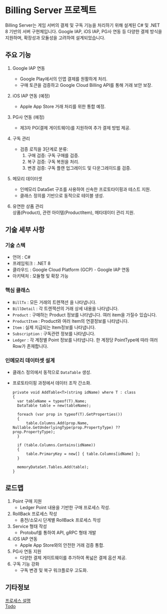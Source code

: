 # Billing Server 프로젝트

Billing Server는 게임 서버의 결제 및 구독 기능을 처리하기 위해 설계된 C# 및 .NET 8 기반의 서버 구현체입니다. Google IAP, iOS IAP, PG사 연동 등 다양한 결제 방식을 지원하며, 확장성과 모듈성을 고려하여 설계되었습니다.

## 주요 기능

1. Google IAP 연동
   - Google Play에서의 인앱 결제를 원활하게 처리.
   - 구매 토큰을 검증하고 Google Cloud Billing API를 통해 거래 보안 보장.
2. iOS IAP 연동 (예정)
   - Apple App Store 거래 처리를 위한 통합 예정.
3. PG사 연동 (예정)

   - 제3자 PG(결제 게이트웨이)를 지원하여 추가 결제 방법 제공.

4. 구독 관리

   - 검증 로직을 3단계로 분류:
     1. 구매 검증: 구독 구매를 검증.
     2. 복구 검증: 구독 복원을 처리.
     3. 변경 검증: 구독 플랜 업그레이드 및 다운그레이드를 검증.

5. 메모리 데이터셋

   - 인메모리 DataSet 구조를 사용하여 신속한 프로토타이핑과 테스트 지원.
   - 클래스 정의를 기반으로 동적으로 테이블 생성.

6. 유연한 상품 관리  
   상품(Product), 관련 아이템(ProductItem), 메타데이터 관리 지원.

## 기술 세부 사항

### 기술 스텍

- 언어 : C#
- 프레임워크 : .NET 8
- 클라우드 : Google Cloud Platform (GCP) - Google IAP 연동
- 아키텍처 : 모듈형 및 확장 가능

### 핵심 클래스

- `BillTx` : 모든 거래의 트렌잭션 을 나타냅니다.
- `BillDetail` : 각 트렌잭션의 거래 상세 내용을 나타냅니다.
- `Product` : 구매하는 Product 정보를 나타냅니다. 여러 item을 가질수 있습니다.
- `ProductItem` : Product와 여러 Item의 연결정보를 나타냅니다.
- `Item` : 실제 지급되는 Item정보를 나타냅니다.
- `Subscription` : 구독관련 정보를 나타냅니다.
- `Ledger` : 각 계정별 Point 정보를 나타냅니다. 한 계정당 PointType에 따라 여러 Row가 존재합니다.

### 인메모리 데이터셋 설계

- 클래스 정의에서 동적으로 `DataTable` 생성.
- 프로토타이핑 과정에서 데이터 조작 간소화.

  ```
  private void AddTable<T>(string idName) where T : class
  {
    var tableName = typeof(T).Name;
    DataTable table = new(tableName);

    foreach (var prop in typeof(T).GetProperties())
    {
        table.Columns.Add(prop.Name, Nullable.GetUnderlyingType(prop.PropertyType) ?? prop.PropertyType);
    }

    if (table.Columns.Contains(idName))
    {
        table.PrimaryKey = new[] { table.Columns[idName] };
    }

    memoryDataSet.Tables.Add(table);
  }
  ```

## 로드맵

1. Point 구매 지원
   - Ledger Point 내용을 기반한 구매 프로세스 작성.
2. RollBack 프로세스 작성
   - 충전/소모시 단계별 RollBack 프로세스 작성
3. Service 형태 작성
   - Protobuf를 통하여 API, gRPC 형태 개발
4. iOS IAP 연동
   - Apple App Store와의 안전한 거래 검증 통합.
5. PG사 연동 지원
   - 다양한 결제 게이트웨이를 추가하여 폭넓은 결제 옵션 제공.
6. 구독 기능 강화
   - 구독 변경 및 복구 워크플로우 고도화.

## 기타정보

[프로세스 설명](docs/PROCESS.md)  
[Todo](docs/TODO.md)
